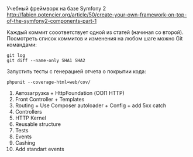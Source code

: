 Учебный фреймворк на базе Symfony 2
http://fabien.potencier.org/article/50/create-your-own-framework-on-top-of-the-symfony2-components-part-1

Каждый коммит сооответствует одной из статей (начиная со второй).
Посмотреть список коммитов и изменения на любом шаге можно Git командами:

	git log
	git diff --name-only SHA1 SHA2

Запустить тесты с генерацией отчета о покрытии кода:

	phpunit --coverage-html=web/cov/

1. Автозагрузка + HttpFoundation (ООП HTTP)
2. Front Controller + Templates
3. Routing + Use Composer autoloader + Config + add 5xx catch
4. Controllers
5. HTTP Kernel
6. Reusable structure
7. Tests
8. Events
9. Cashing
10. Add standart events